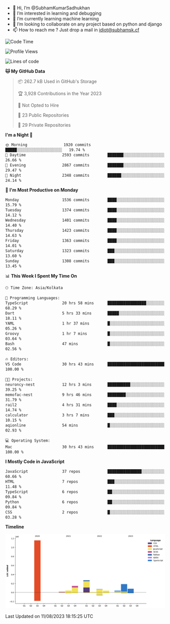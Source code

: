 - 👋 Hi, I’m @SubhamKumarSadhukhan
- 👀 I’m interested in learning and debugging
- 🌱 I’m currently learning machine learning
- 💞️ I’m looking to collaborate on any project based on python and django
- 📫 How to reach me ?
      Just drop a mail in idiot@subhamsk.cf

<!---
SubhamKumarSadhukhan/SubhamKumarSadhukhan is a ✨ special ✨ repository because its `README.md` (this file) appears on your GitHub profile.
You can click the Preview link to take a look at your changes.
--->


<!--START_SECTION:waka-->
![Code Time](http://img.shields.io/badge/Code%20Time-1%2C434%20hrs%2055%20mins-blue)

![Profile Views](http://img.shields.io/badge/Profile%20Views-10-blue)

![Lines of code](https://img.shields.io/badge/From%20Hello%20World%20I%27ve%20Written-2.0%20million%20lines%20of%20code-blue)

**🐱 My GitHub Data** 

> 📦 262.7 kB Used in GitHub's Storage 
 > 
> 🏆 3,928 Contributions in the Year 2023
 > 
> 🚫 Not Opted to Hire
 > 
> 📜 23 Public Repositories 
 > 
> 🔑 29 Private Repositories 
 > 
**I'm a Night 🦉** 

```text
🌞 Morning                1920 commits        █████░░░░░░░░░░░░░░░░░░░░   19.74 % 
🌆 Daytime                2593 commits        ███████░░░░░░░░░░░░░░░░░░   26.66 % 
🌃 Evening                2867 commits        ███████░░░░░░░░░░░░░░░░░░   29.47 % 
🌙 Night                  2348 commits        ██████░░░░░░░░░░░░░░░░░░░   24.14 % 
```
📅 **I'm Most Productive on Monday** 

```text
Monday                   1536 commits        ████░░░░░░░░░░░░░░░░░░░░░   15.79 % 
Tuesday                  1374 commits        ████░░░░░░░░░░░░░░░░░░░░░   14.12 % 
Wednesday                1401 commits        ████░░░░░░░░░░░░░░░░░░░░░   14.40 % 
Thursday                 1423 commits        ████░░░░░░░░░░░░░░░░░░░░░   14.63 % 
Friday                   1363 commits        ████░░░░░░░░░░░░░░░░░░░░░   14.01 % 
Saturday                 1323 commits        ███░░░░░░░░░░░░░░░░░░░░░░   13.60 % 
Sunday                   1308 commits        ███░░░░░░░░░░░░░░░░░░░░░░   13.45 % 
```


📊 **This Week I Spent My Time On** 

```text
🕑︎ Time Zone: Asia/Kolkata

💬 Programming Languages: 
TypeScript               20 hrs 58 mins      █████████████████░░░░░░░░   68.29 % 
Dart                     5 hrs 33 mins       █████░░░░░░░░░░░░░░░░░░░░   18.11 % 
YAML                     1 hr 37 mins        █░░░░░░░░░░░░░░░░░░░░░░░░   05.26 % 
Groovy                   1 hr 7 mins         █░░░░░░░░░░░░░░░░░░░░░░░░   03.64 % 
Bash                     47 mins             █░░░░░░░░░░░░░░░░░░░░░░░░   02.56 % 

🔥 Editors: 
VS Code                  30 hrs 43 mins      █████████████████████████   100.00 % 

🐱‍💻 Projects: 
neuroncy-nest            12 hrs 3 mins       ██████████░░░░░░░░░░░░░░░   39.25 % 
memofac-nest             9 hrs 46 mins       ████████░░░░░░░░░░░░░░░░░   31.79 % 
rail2                    4 hrs 31 mins       ████░░░░░░░░░░░░░░░░░░░░░   14.74 % 
calculator               3 hrs 7 mins        ███░░░░░░░░░░░░░░░░░░░░░░   10.15 % 
aqionline                54 mins             █░░░░░░░░░░░░░░░░░░░░░░░░   02.93 % 

💻 Operating System: 
Mac                      30 hrs 43 mins      █████████████████████████   100.00 % 
```

**I Mostly Code in JavaScript** 

```text
JavaScript               37 repos            ███████████████░░░░░░░░░░   60.66 % 
HTML                     7 repos             ███░░░░░░░░░░░░░░░░░░░░░░   11.48 % 
TypeScript               6 repos             ██░░░░░░░░░░░░░░░░░░░░░░░   09.84 % 
Python                   6 repos             ██░░░░░░░░░░░░░░░░░░░░░░░   09.84 % 
CSS                      2 repos             █░░░░░░░░░░░░░░░░░░░░░░░░   03.28 % 
```



**Timeline**

![Lines of Code chart](https://raw.githubusercontent.com/SubhamKumarSadhukhan/SubhamKumarSadhukhan/main/assets/bar_graph.png)


 Last Updated on 11/08/2023 18:15:25 UTC
<!--END_SECTION:waka-->
